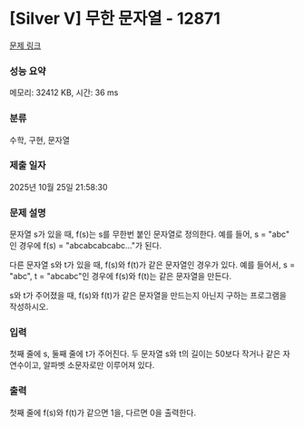 # [Silver V] 무한 문자열 - 12871 

[문제 링크](https://www.acmicpc.net/problem/12871) 

### 성능 요약

메모리: 32412 KB, 시간: 36 ms

### 분류

수학, 구현, 문자열

### 제출 일자

2025년 10월 25일 21:58:30

### 문제 설명

<p>문자열 s가 있을 때, f(s)는 s를 무한번 붙인 문자열로 정의한다. 예를 들어, s = "abc" 인 경우에 f(s) = "abcabcabcabc..."가 된다.</p>

<p>다른 문자열 s와 t가 있을 때, f(s)와 f(t)가 같은 문자열인 경우가 있다. 예를 들어서, s = "abc", t = "abcabc"인 경우에 f(s)와 f(t)는 같은 문자열을 만든다.</p>

<p>s와 t가 주어졌을 때, f(s)와 f(t)가 같은 문자열을 만드는지 아닌지 구하는 프로그램을 작성하시오.</p>

### 입력 

 <p>첫째 줄에 s, 둘째 줄에 t가 주어진다. 두 문자열 s와 t의 길이는 50보다 작거나 같은 자연수이고, 알파벳 소문자로만 이루어져 있다. </p>

### 출력 

 <p>첫째 줄에 f(s)와 f(t)가 같으면 1을, 다르면 0을 출력한다.</p>

